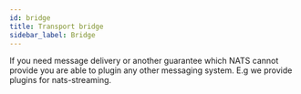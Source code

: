 ```yaml
---
id: bridge
title: Transport bridge
sidebar_label: Bridge
---
```


If you need message delivery or another guarantee which NATS cannot provide you are able to plugin any other messaging system. E.g we provide plugins for nats-streaming.
